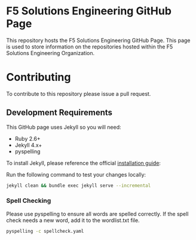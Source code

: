 # F5 Solutions Engineering GitHub Page
This repository hosts the F5 Solutions Engineering GitHub Page.  This page is used to store information on the repositories hosted within the F5 Solutions Engineering Organization. 

# Contributing
To contribute to this repository please issue a pull request.

## Development Requirements
This GitHub page uses Jekyll so you will need:
 * Ruby 2.6+
 * Jekyll 4.x+
 * pyspelling

To install Jekyll, please reference the official [installation guide](https://jekyllrb.com/docs/installation/): 

Run the following command to test your changes locally:
```bash
jekyll clean && bundle exec jekyll serve --incremental
```

### Spell Checking
Please use pyspelling to ensure all words are spelled correctly.  If the spell check needs a new word, add it to the wordlist.txt file.
``` bash
pyspelling -c spellcheck.yaml
```